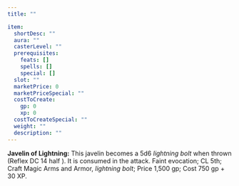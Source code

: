 ```yaml
---
title: ""

item:
  shortDesc: ""
  aura: ""
  casterLevel: ""
  prerequisites:
    feats: []
    spells: []
    special: []
  slot: ""
  marketPrice: 0
  marketPriceSpecial: ""
  costToCreate:
    gp: 0
    xp: 0
  costToCreateSpecial: ""
  weight: ""
  description: ""
---
```

<p id="javelin-of-lightnign"><strong>Javelin of Lightning:</strong> This javelin becomes a 5d6 <em>lightning bolt</em> when thrown (Reflex DC 14 half ). It is consumed in the attack.
Faint evocation; CL 5th; Craft Magic Arms and Armor, <em>lightning bolt</em>; Price 1,500 gp; Cost 750 gp + 30 XP.

